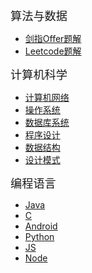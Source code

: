 <a style="font-family:Tahoma;font-size:130%">算法与数据</a>
   - [剑指Offer题解](newnotes/jianzhi-offer.md) 
   - [Leetcode题解](newnotes/leetcode-solution.md)

<a style="font-family:Tahoma;font-size:130%">计算机科学</a>
  - [计算机网络](newnotes/network.md)
  - [操作系统](newnotes/OS.md)
  - [数据库系统](newnotes/SQL.md)
  - [程序设计](newnotes/C.md)
  - [数据结构](newnotes/data-structure.md)
  - [设计模式](newnotes/java/设计模式.md)

<a style="font-family:Tahoma;font-size:130%">编程语言</a>
  - [Java](newnotes/Java.md)
  - [C](newnotes/C.md)
  - [Android](newnotes/android.md)
  - [Python]()
  - [JS]()
  - [Node]()

